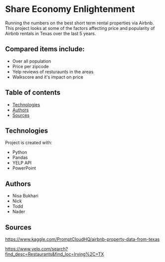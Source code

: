 # Share Economy Enlightenment
Running the numbers on the best short term rental properties via Airbnb. This project looks at some of the factors affecting price and popularity of Airbnb rentals in Texas over the last 5 years. 

## Compared items include:

* Over all population
* Price per zipcode
* Yelp reviews of resturaunts in the areas
* Walkscore and it's impact on price

## Table of contents
* [Technologies](#technologies)
* [Authors](#authors)
* [Sources](#sources)


## Technologies
Project is created with:
* Python
* Pandas
* YELP API
* PowerPoint

## Authors
* Nisa Bukhari
* Nick
* Todd
* Nader


## Sources
https://www.kaggle.com/PromptCloudHQ/airbnb-property-data-from-texas

https://www.yelp.com/search?find_desc=Restaurants&find_loc=Irving%2C+TX
